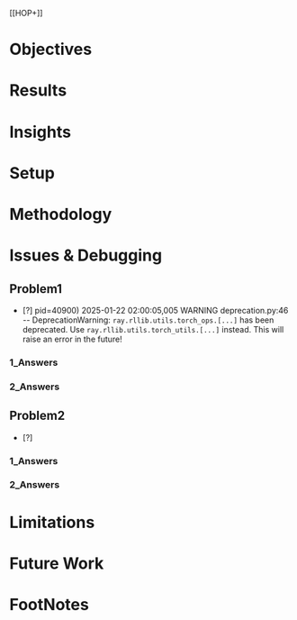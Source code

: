  [[HOP+]]


# Objectives
# Results
# Insights
# Setup
# Methodology
# Issues & Debugging

## Problem1
- [?] pid=40900) 2025-01-22 02:00:05,005	WARNING deprecation.py:46 -- DeprecationWarning: `ray.rllib.utils.torch_ops.[...]` has been deprecated. Use `ray.rllib.utils.torch_utils.[...]` instead. This will raise an error in the future!

### 1_Answers


### 2_Answers



## Problem2
- [?] 

### 1_Answers


### 2_Answers



# Limitations
# Future Work
# FootNotes